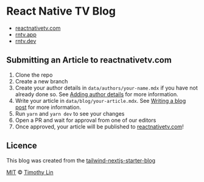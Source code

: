 # React Native TV Blog

- [reactnativetv.com](https://reactnativetv.com)
- [rntv.app](https://rntv.app)
- [rntv.dev](https://rntv.dev)

## Submitting an Article to reactnativetv.com

1. Clone the repo
2. Create a new branch
3. Create your author details in `data/authors/your-name.mdx` if you have not already done so. See [Adding author details](docs/adding-author-details.md) for more information. 
4. Write your article in `data/blog/your-article.mdx`. See [Writing a blog post](docs/writing-an-article.md) for more information.
5. Run `yarn` and `yarn dev` to see your changes
6. Open a PR and wait for approval from one of our editors
7. Once approved, your article will be published to [reactnativetv.com](https://reactnativetv.com)!

<!-- ## Support

If you would like to support the maintenance and curation of reactnativetv.com, please consider  -->

## Licence
This blog was created from the [tailwind-nextjs-starter-blog](https://github.com/timlrx/tailwind-nextjs-starter-blog/wiki)

[MIT](https://github.com/timlrx/tailwind-nextjs-starter-blog/blob/main/LICENSE) © [Timothy Lin](https://www.timlrx.com)
